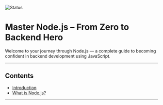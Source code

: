 ![Status](https://img.shields.io/badge/Status-WIP-orange)
# Master Node.js – From Zero to Backend Hero

Welcome to your journey through Node.js — a complete guide to becoming confident in backend development using JavaScript.

---

## Contents

- [Introduction](0-intro.md)
- [What is Node.js?](1-what-is-nodejs.md)


---